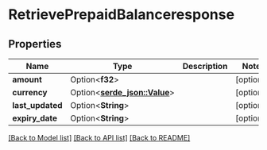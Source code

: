 # RetrievePrepaidBalanceresponse

## Properties

Name | Type | Description | Notes
------------ | ------------- | ------------- | -------------
**amount** | Option<**f32**> |  | [optional]
**currency** | Option<[**serde_json::Value**](.md)> |  | [optional]
**last_updated** | Option<**String**> |  | [optional]
**expiry_date** | Option<**String**> |  | [optional]

[[Back to Model list]](../README.md#documentation-for-models) [[Back to API list]](../README.md#documentation-for-api-endpoints) [[Back to README]](../README.md)


